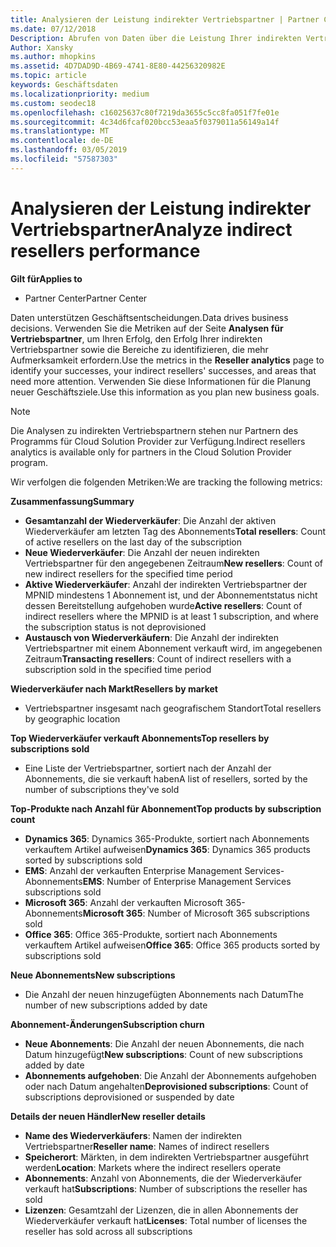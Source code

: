 ```yaml
---
title: Analysieren der Leistung indirekter Vertriebspartner | Partner Center
ms.date: 07/12/2018
Description: Abrufen von Daten über die Leistung Ihrer indirekten Vertriebspartner identifizieren sowohl Erfolge als auch Bereiche, die möglicherweise mehr Aufmerksamkeit.
Author: Xansky
ms.author: mhopkins
ms.assetid: 4D7DAD9D-4B69-4741-8E80-44256320982E
ms.topic: article
keywords: Geschäftsdaten
ms.localizationpriority: medium
ms.custom: seodec18
ms.openlocfilehash: c16025637c80f7219da3655c5cc8fa051f7fe01e
ms.sourcegitcommit: 4c34d6fcaf020bcc53eaa5f0379011a56149a14f
ms.translationtype: MT
ms.contentlocale: de-DE
ms.lasthandoff: 03/05/2019
ms.locfileid: "57587303"
---
```

# <a name="analyze-indirect-resellers-performance"></a><span data-ttu-id="a1819-104">Analysieren der Leistung indirekter Vertriebspartner</span><span class="sxs-lookup"><span data-stu-id="a1819-104">Analyze indirect resellers performance</span></span> 

<span data-ttu-id="a1819-105">**Gilt für**</span><span class="sxs-lookup"><span data-stu-id="a1819-105">**Applies to**</span></span>
- <span data-ttu-id="a1819-106">Partner Center</span><span class="sxs-lookup"><span data-stu-id="a1819-106">Partner Center</span></span>

<span data-ttu-id="a1819-107">Daten unterstützen Geschäftsentscheidungen.</span><span class="sxs-lookup"><span data-stu-id="a1819-107">Data drives business decisions.</span></span> <span data-ttu-id="a1819-108">Verwenden Sie die Metriken auf der Seite **Analysen für Vertriebspartner**, um Ihren Erfolg, den Erfolg Ihrer indirekten Vertriebspartner sowie die Bereiche zu identifizieren, die mehr Aufmerksamkeit erfordern.</span><span class="sxs-lookup"><span data-stu-id="a1819-108">Use the metrics in the **Reseller analytics** page to identify your successes, your indirect resellers' successes, and areas that need more attention.</span></span> <span data-ttu-id="a1819-109">Verwenden Sie diese Informationen für die Planung neuer Geschäftsziele.</span><span class="sxs-lookup"><span data-stu-id="a1819-109">Use this information as you plan new business goals.</span></span>

> [!NOTE]
> <span data-ttu-id="a1819-110">Die Analysen zu indirekten Vertriebspartnern stehen nur Partnern des Programms für Cloud Solution Provider zur Verfügung.</span><span class="sxs-lookup"><span data-stu-id="a1819-110">Indirect resellers analytics is available only for partners in the Cloud Solution Provider program.</span></span>

<span data-ttu-id="a1819-111">Wir verfolgen die folgenden Metriken:</span><span class="sxs-lookup"><span data-stu-id="a1819-111">We are tracking the following metrics:</span></span>

<span data-ttu-id="a1819-112">**Zusammenfassung**</span><span class="sxs-lookup"><span data-stu-id="a1819-112">**Summary**</span></span>  
 - <span data-ttu-id="a1819-113">**Gesamtanzahl der Wiederverkäufer**: Die Anzahl der aktiven Wiederverkäufer am letzten Tag des Abonnements</span><span class="sxs-lookup"><span data-stu-id="a1819-113">**Total resellers**: Count of active resellers on the last day of the subscription</span></span>  
 - <span data-ttu-id="a1819-114">**Neue Wiederverkäufer**: Die Anzahl der neuen indirekten Vertriebspartner für den angegebenen Zeitraum</span><span class="sxs-lookup"><span data-stu-id="a1819-114">**New resellers**: Count of new indirect resellers for the specified time period</span></span>  
 - <span data-ttu-id="a1819-115">**Aktive Wiederverkäufer**: Anzahl der indirekten Vertriebspartner der MPNID mindestens 1 Abonnement ist, und der Abonnementstatus nicht dessen Bereitstellung aufgehoben wurde</span><span class="sxs-lookup"><span data-stu-id="a1819-115">**Active resellers**: Count of indirect resellers where the MPNID is at least 1 subscription, and where the subscription status is not deprovisioned</span></span>  
 - <span data-ttu-id="a1819-116">**Austausch von Wiederverkäufern**: Die Anzahl der indirekten Vertriebspartner mit einem Abonnement verkauft wird, im angegebenen Zeitraum</span><span class="sxs-lookup"><span data-stu-id="a1819-116">**Transacting resellers**: Count of indirect resellers with a subscription sold in the specified time period</span></span>  

<span data-ttu-id="a1819-117">**Wiederverkäufer nach Markt**</span><span class="sxs-lookup"><span data-stu-id="a1819-117">**Resellers by market**</span></span>  
 - <span data-ttu-id="a1819-118">Vertriebspartner insgesamt nach geografischem Standort</span><span class="sxs-lookup"><span data-stu-id="a1819-118">Total resellers by geographic location</span></span>  

<span data-ttu-id="a1819-119">**Top Wiederverkäufer verkauft Abonnements**</span><span class="sxs-lookup"><span data-stu-id="a1819-119">**Top resellers by subscriptions sold**</span></span>
 - <span data-ttu-id="a1819-120">Eine Liste der Vertriebspartner, sortiert nach der Anzahl der Abonnements, die sie verkauft haben</span><span class="sxs-lookup"><span data-stu-id="a1819-120">A list of resellers, sorted by the number of subscriptions they've sold</span></span>  

<span data-ttu-id="a1819-121">**Top-Produkte nach Anzahl für Abonnement**</span><span class="sxs-lookup"><span data-stu-id="a1819-121">**Top products by subscription count**</span></span>  
 - <span data-ttu-id="a1819-122">**Dynamics 365**: Dynamics 365-Produkte, sortiert nach Abonnements verkauftem Artikel aufweisen</span><span class="sxs-lookup"><span data-stu-id="a1819-122">**Dynamics 365**: Dynamics 365 products sorted by subscriptions sold</span></span>  
 - <span data-ttu-id="a1819-123">**EMS**: Anzahl der verkauften Enterprise Management Services-Abonnements</span><span class="sxs-lookup"><span data-stu-id="a1819-123">**EMS**: Number of Enterprise Management Services subscriptions sold</span></span>  
 - <span data-ttu-id="a1819-124">**Microsoft 365**: Anzahl der verkauften Microsoft 365-Abonnements</span><span class="sxs-lookup"><span data-stu-id="a1819-124">**Microsoft 365**: Number of Microsoft 365 subscriptions sold</span></span>  
 - <span data-ttu-id="a1819-125">**Office 365**: Office 365-Produkte, sortiert nach Abonnements verkauftem Artikel aufweisen</span><span class="sxs-lookup"><span data-stu-id="a1819-125">**Office 365**: Office 365 products sorted by subscriptions sold</span></span>  

<span data-ttu-id="a1819-126">**Neue Abonnements**</span><span class="sxs-lookup"><span data-stu-id="a1819-126">**New subscriptions**</span></span>  
 - <span data-ttu-id="a1819-127">Die Anzahl der neuen hinzugefügten Abonnements nach Datum</span><span class="sxs-lookup"><span data-stu-id="a1819-127">The number of new subscriptions added by date</span></span>  

<span data-ttu-id="a1819-128">**Abonnement-Änderungen**</span><span class="sxs-lookup"><span data-stu-id="a1819-128">**Subscription churn**</span></span>  
 - <span data-ttu-id="a1819-129">**Neue Abonnements**: Die Anzahl der neuen Abonnements, die nach Datum hinzugefügt</span><span class="sxs-lookup"><span data-stu-id="a1819-129">**New subscriptions**: Count of new subscriptions added by date</span></span>  
 - <span data-ttu-id="a1819-130">**Abonnements aufgehoben**: Die Anzahl der Abonnements aufgehoben oder nach Datum angehalten</span><span class="sxs-lookup"><span data-stu-id="a1819-130">**Deprovisioned subscriptions**: Count of subscriptions deprovisioned or suspended by date</span></span>  

<span data-ttu-id="a1819-131">**Details der neuen Händler**</span><span class="sxs-lookup"><span data-stu-id="a1819-131">**New reseller details**</span></span>  
 - <span data-ttu-id="a1819-132">**Name des Wiederverkäufers**: Namen der indirekten Vertriebspartner</span><span class="sxs-lookup"><span data-stu-id="a1819-132">**Reseller name**: Names of indirect resellers</span></span>  
 - <span data-ttu-id="a1819-133">**Speicherort**: Märkten, in dem indirekten Vertriebspartner ausgeführt werden</span><span class="sxs-lookup"><span data-stu-id="a1819-133">**Location**: Markets where the indirect resellers operate</span></span>  
 - <span data-ttu-id="a1819-134">**Abonnements**: Anzahl von Abonnements, die der Wiederverkäufer verkauft hat</span><span class="sxs-lookup"><span data-stu-id="a1819-134">**Subscriptions**: Number of subscriptions the reseller has sold</span></span>  
 - <span data-ttu-id="a1819-135">**Lizenzen**: Gesamtzahl der Lizenzen, die in allen Abonnements der Wiederverkäufer verkauft hat</span><span class="sxs-lookup"><span data-stu-id="a1819-135">**Licenses**: Total number of licenses the reseller has sold across all subscriptions</span></span>  
  
  